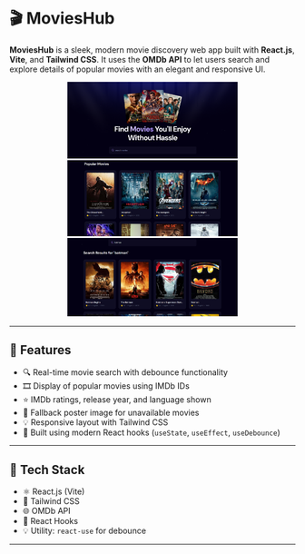 # 🎬 MoviesHub

**MoviesHub** is a sleek, modern movie discovery web app built with **React.js**, **Vite**, and **Tailwind CSS**. It uses the **OMDb API** to let users search and explore details of popular movies with an elegant and responsive UI.

<p align="center">
  <img src="./m1.png" width="300"/>
  <img src="./m2.png" width="300"/>
  <img src="./m3.png" width="300"/>
</p>


---

## 🚀 Features

- 🔍 Real-time movie search with debounce functionality
- 🎞️ Display of popular movies using IMDb IDs
- ⭐ IMDb ratings, release year, and language shown
- 📂 Fallback poster image for unavailable movies
- 💡 Responsive layout with Tailwind CSS
- 🧠 Built using modern React hooks (`useState`, `useEffect`, `useDebounce`)

---

## 🔧 Tech Stack

- ⚛️ React.js (Vite)
- 🎨 Tailwind CSS
- 🌐 OMDb API
- 🧰 React Hooks
- 💡 Utility: `react-use` for debounce

---




